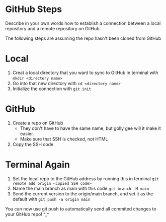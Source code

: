 # GitHub Steps

Describe in your own words how to establish a connection between a local repository and a remote repository on GitHub.

The following steps are assuming the repo hasn't been cloned from GitHub

# Local
1. Creat a local directory that you want to sync to GitHub in terminal with `mkdir <directory name>`
1. Go into that new directory with `cd <directory name>`
1. Initialize the connection with `git init`

# GitHub
1. Create a repo on GitHub
    - They don't have to have the same name, but golly gee will it make it easier.
    - Make sure that SSH is checked, not HTML
1. Copy the SSH code

# Terminal Again
1. Set the local repo to the GitHub address by running this in terminal `git remote add origin <copied SSH code>`
1. Name the main branch as main with this code `git branch -M main`
1. Send the current version to the origin/main branch, and set it as the default with `git push -u origin main`

You can now use git push to automatically send all commited changes to your GitHub repo! ^_^